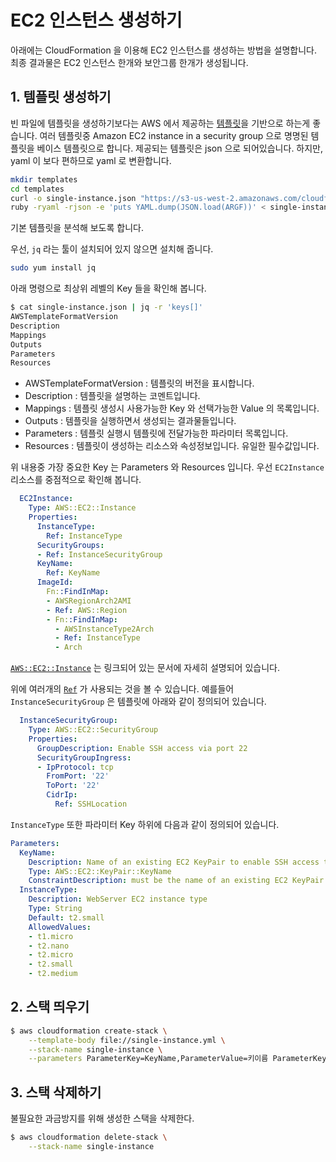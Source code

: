 # EC2 인스턴스 생성하기

아래에는 CloudFormation 을 이용해 EC2 인스턴스를 생성하는 방법을 설명합니다.
최종 결과물은 EC2 인스턴스 한개와 보안그룹 한개가 생성됩니다.

## 1. 템플릿 생성하기

빈 파일에 템플릿을 생성하기보다는 AWS 에서 제공하는 [템플릿](https://docs.aws.amazon.com/AWSCloudFormation/latest/UserGuide/sample-templates-services-us-west-2.html#w1ab2c21c45c15c15)을 기반으로 하는게 좋습니다.
여러 템플릿중 Amazon EC2 instance in a security group 으로 명명된 템플릿을 베이스 템플릿으로 합니다.
제공되는 템플릿은 json 으로 되어있습니다. 하지만, yaml 이 보다 편하므로 yaml 로 변환합니다.

```sh
mkdir templates
cd templates
curl -o single-instance.json "https://s3-us-west-2.amazonaws.com/cloudformation-templates-us-west-2/EC2InstanceWithSecurityGroupSample.template"
ruby -ryaml -rjson -e 'puts YAML.dump(JSON.load(ARGF))' < single-instance.json > single-instance.yml
```

기본 템플릿을 분석해 보도록 합니다.

우선, ```jq``` 라는 툴이 설치되어 있지 않으면 설치해 줍니다.

```sh
sudo yum install jq
```

아래 명령으로 최상위 레벨의 Key 들을 확인해 봅니다.

```sh
$ cat single-instance.json | jq -r 'keys[]'
AWSTemplateFormatVersion
Description
Mappings
Outputs
Parameters
Resources
```

- AWSTemplateFormatVersion : 템플릿의 버전을 표시합니다.
- Description : 템플릿을 설명하는 코멘트입니다.
- Mappings : 템플릿 생성시 사용가능한 Key 와 선택가능한 Value 의 목록입니다.
- Outputs : 템플릿을 실행하면서 생성되는 결과물들입니다.
- Parameters : 템플릿 실행시 템플릿에 전달가능한 파라미터 목록입니다.
- Resources : 템플릿이 생성하는 리소스와 속성정보입니다. 유일한 필수값입니다.

위 내용중 가장 중요한 Key 는 Parameters 와 Resources 입니다.
우선 ```EC2Instance``` 리소스를 중점적으로 확인해 봅니다.

```yaml
  EC2Instance:
    Type: AWS::EC2::Instance
    Properties:
      InstanceType:
        Ref: InstanceType
      SecurityGroups:
      - Ref: InstanceSecurityGroup
      KeyName:
        Ref: KeyName
      ImageId:
        Fn::FindInMap:
        - AWSRegionArch2AMI
        - Ref: AWS::Region
        - Fn::FindInMap:
          - AWSInstanceType2Arch
          - Ref: InstanceType
          - Arch
```

[```AWS::EC2::Instance```](https://docs.aws.amazon.com/AWSCloudFormation/latest/UserGuide/aws-properties-ec2-instance.html) 는 링크되어 있는 문서에 자세히 설명되어 있습니다.

위에 여러개의 [```Ref```](https://docs.aws.amazon.com/AWSCloudFormation/latest/UserGuide/intrinsic-function-reference-ref.html) 가 사용되는 것을 볼 수 있습니다.
예를들어 ```InstanceSecurityGroup``` 은 템플릿에 아래와 같이 정의되어 있습니다.

```yaml
  InstanceSecurityGroup:
    Type: AWS::EC2::SecurityGroup
    Properties:
      GroupDescription: Enable SSH access via port 22
      SecurityGroupIngress:
      - IpProtocol: tcp
        FromPort: '22'
        ToPort: '22'
        CidrIp:
          Ref: SSHLocation
```

```InstanceType``` 또한 파라미터 Key 하위에 다음과 같이 정의되어 있습니다.

```yaml
Parameters:
  KeyName:
    Description: Name of an existing EC2 KeyPair to enable SSH access to the instance
    Type: AWS::EC2::KeyPair::KeyName
    ConstraintDescription: must be the name of an existing EC2 KeyPair.
  InstanceType:
    Description: WebServer EC2 instance type
    Type: String
    Default: t2.small
    AllowedValues:
    - t1.micro
    - t2.nano
    - t2.micro
    - t2.small
    - t2.medium
```

## 2. 스택 띄우기

```sh
$ aws cloudformation create-stack \
    --template-body file://single-instance.yml \
    --stack-name single-instance \
    --parameters ParameterKey=KeyName,ParameterValue=키이름 ParameterKey=InstanceType,ParameterValue=t2.micro
```

## 3. 스택 삭제하기

불필요한 과금방지를 위해 생성한 스택을 삭제한다.

```sh
$ aws cloudformation delete-stack \
    --stack-name single-instance
```